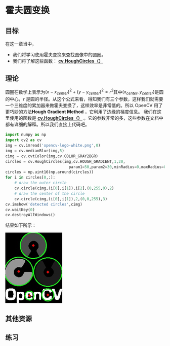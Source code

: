 # 霍夫圆变换

## 目标

在这一章当中，

*   我们将学习使用霍夫变换来查找图像中的圆圈。
*   我们将了解这些函数： **[cv.HoughCircles（）](../../dd/d1a/group__imgproc__feature.html#ga47849c3be0d0406ad3ca45db65a25d2d "Finds circles in a grayscale image using the Hough transform. ")**

## 理论

圆圈在数学上表示为$(x-x_{center})^2 + (y - y_{center})^2 = r^2$其中$(x_{center},y_{center})$是圆的中心，$r$ 是圆的半径。从这个公式来看，得知我们有三个参数，这样我们就需要一个三维度的累加器来做霍夫变换了，这样效率是非常低的。所以 OpenCV 用了更巧妙的方法**Hough Gradient Method** ，它利用了边缘的梯度信息。
我们在这里使用的函数是 **[cv.HoughCircles（）](../../dd/d1a/group__imgproc__feature.html#ga47849c3be0d0406ad3ca45db65a25d2d "Finds circles in a grayscale image using the Hough transform. ")** 。它的参数非常的多，这些参数在文档中都有详细的解释。所以我们直接上代码吧。

```python
import numpy as np
import cv2 as cv
img = cv.imread('opencv-logo-white.png',0)
img = cv.medianBlur(img,5)
cimg = cv.cvtColor(img,cv.COLOR_GRAY2BGR)
circles = cv.HoughCircles(img,cv.HOUGH_GRADIENT,1,20,
                            param1=50,param2=30,minRadius=0,maxRadius=0)
circles = np.uint16(np.around(circles))
for i in circles[0,:]:
    # draw the outer circle
    cv.circle(cimg,(i[0],i[1]),i[2],(0,255,0),2)
    # draw the center of the circle
    cv.circle(cimg,(i[0],i[1]),2,(0,0,255),3)
cv.imshow('detected circles',cimg)
cv.waitKey(0)
cv.destroyAllWindows()
```

结果如下所示：

![houghcircles2.jpg](img/Image_hough_houghcircles2.jpg)

## 其他资源

## 练习
